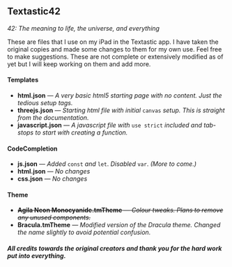 ## Textastic42
*42: The meaning to life, the universe, and everything*  

These are files that I use on my iPad in the Textastic app. I have taken the original copies and made some changes to them for my own use. Feel free to make suggestions. These are not complete or extensively modified as of yet but I will keep working on them and add more. 

#### Templates
- **html.json** — _A very basic html5 starting page with no content. Just the tedious setup tags._
- **threejs.json** — _Starting html file with initial_ `canvas` _setup. This is straight from the documentation._
- **javascript.json** — _A javascript file with_ `use strict` _included and tab-stops to start with creating a function._
    
#### CodeCompletion
- **js.json** — _Added_ `const` _and_ `let`. _Disabled_ `var`. _(More to come.)_
- **html.json** — _No changes_
- **css.json** — _No changes_
    
#### Theme
- ~~**Agila Neon Monocyanide.tmTheme** — _Colour tweaks. Plans to remove any unused components._~~
- **Bracula.tmTheme** — _Modified version of the Dracula theme. Changed the name slightly to avoid potential confusion._
    
##### All credits towards the original creators and thank you for the hard work put into everything.   